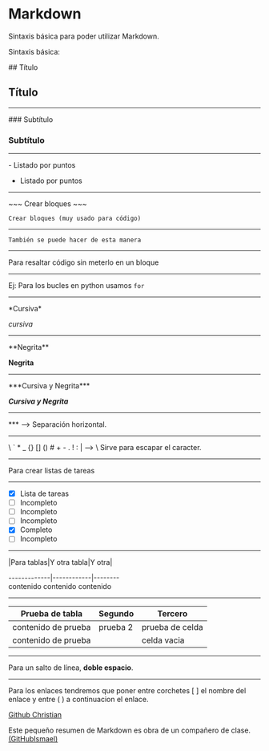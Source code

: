 # Markdown

Sintaxis básica para poder utilizar Markdown.

Sintaxis básica:

\#\# Título
## Título

***

\#\#\# Subtítulo
### Subtítulo

***

\- Listado por puntos

- Listado por puntos

***

\~\~\~
Crear bloques
\~\~\~

~~~
Crear bloques (muy usado para código)
~~~

***

```
También se puede hacer de esta manera
```

***

Para resaltar código sin meterlo en un bloque

***

Ej: Para los bucles en python usamos `for`

***

\*Cursiva\*

*cursiva*

***

\*\*Negrita\*\*

**Negrita**

***

\*\*\*Cursiva y Negrita\*\*\*

***Cursiva y Negrita***

***

\*\*\* --> Separación horizontal.

***

\\ \` \* \_  \{\} \[\] \(\) \# \+ \- \. \! \: \| --> \ Sirve para escapar el caracter.

***

Para crear listas de tareas

***

- [x] Lista de tareas
- [ ] Incompleto
- [ ] Incompleto
- [ ] Incompleto
- [x] Completo
- [ ] Incompleto

***

\|Para tablas\|Y otra tabla\|Y otra\|  

-------------\|------------\|--------  
contenido		contenido	  contenido

***

Prueba de tabla | Segundo | Tercero
----------------|---------|--------
contenido de prueba | prueba 2 | prueba de celda
contenido de prueba |  | celda vacia

***

Para un salto de línea, **doble espacio**.

***

Para los enlaces tendremos que poner entre corchetes [ ] el nombre del enlace y
entre ( ) a continuacion el enlace.

[Github Christian](https://github.com/ChristianMorVar)

Este pequeño resumen de Markdown es obra de un compañero de clase. [(GitHubIsmael)](https://github.com/ismaelse95)
